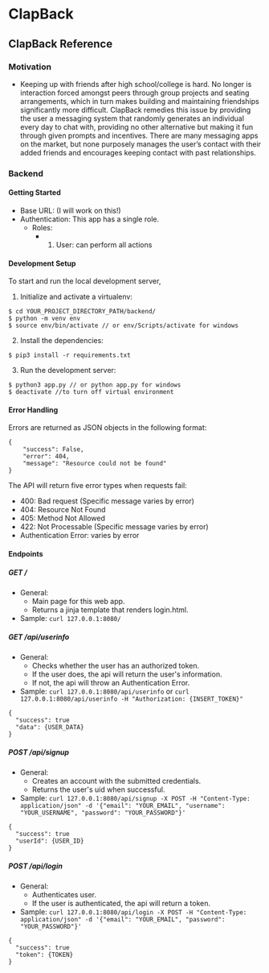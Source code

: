 # ClapBack

## ClapBack Reference

### Motivation
- Keeping up with friends after high school/college is hard. No longer is interaction forced amongst peers through group projects and seating arrangements, which in turn makes building and maintaining friendships significantly more difficult. ClapBack remedies this issue by providing the user a messaging system that randomly generates an individual every day to chat with, providing no other alternative but making it fun through given prompts and incentives. There are many messaging apps on the market, but none purposely manages the user’s contact with their added friends and encourages keeping contact with past relationships.

### Backend
#### Getting Started
- Base URL: (I will work on this!) 
- Authentication: This app has a single role.
    - Roles: 
        - 1. User: can perform all actions

#### Development Setup
To start and run the local development server,
1. Initialize and activate a virtualenv:
```
$ cd YOUR_PROJECT_DIRECTORY_PATH/backend/
$ python -m venv env
$ source env/bin/activate // or env/Scripts/activate for windows
```
2. Install the dependencies:
```
$ pip3 install -r requirements.txt
```
3. Run the development server:
```
$ python3 app.py // or python app.py for windows
$ deactivate //to turn off virtual environment
```

#### Error Handling
Errors are returned as JSON objects in the following format:
```
{
    "success": False, 
    "error": 404,
    "message": "Resource could not be found"
}
```
The API will return five error types when requests fail:
- 400: Bad request (Specific message varies by error)
- 404: Resource Not Found
- 405: Method Not Allowed
- 422: Not Processable (Specific message varies by error)
- Authentication Error: varies by error

#### Endpoints
##### GET /
- General:
    - Main page for this web app.
    - Returns a jinja template that renders login.html.
- Sample: `curl 127.0.0.1:8080/`

##### GET /api/userinfo
- General:
    - Checks whether the user has an authorized token.
    - If the user does, the api will return the user's information.
    - If not, the api will throw an Authentication Error. 
- Sample: `curl 127.0.0.1:8080/api/userinfo` or `curl 127.0.0.1:8080/api/userinfo -H "Authorization: {INSERT_TOKEN}"`
```
{
  "success": true
  "data": {USER_DATA}
}
```

##### POST /api/signup
- General:
    - Creates an account with the submitted credentials.
    - Returns the user's uid when successful.
- Sample: `curl 127.0.0.1:8080/api/signup -X POST -H "Content-Type: application/json" -d '{"email": "YOUR_EMAIL", "username": "YOUR_USERNAME", "password": "YOUR_PASSWORD"}'`
```
{
  "success": true
  "userId": {USER_ID}
}
```

##### POST /api/login
- General:
    - Authenticates user.
    - If the user is authenticated, the api will return a token.
- Sample: `curl 127.0.0.1:8080/api/login -X POST -H "Content-Type: application/json" -d '{"email": "YOUR_EMAIL", "password": "YOUR_PASSWORD"}'`
```
{
  "success": true
  "token": {TOKEN}
}
```
